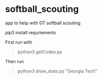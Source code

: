 # softball_scouting
app to help with GT softball scouting

pip3 install requriements

First run with 
> python3 getCodes.py

Then run
> python3 draw_stats.py "Georgia Tech"
